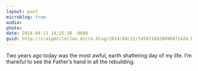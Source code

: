 ```yaml
---
layout: post
microblog: true
audio: 
photo: 
date: 2014-04-11 14:25:38 -0600
guid: http://craigmcclellan.micro.blog/2014/04/11/t454716928490471424.html
---
```

Two years ago today was the most awful, earth shattering day of my life. I’m thankful to see the Father’s hand in all the rebuilding.

